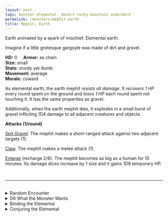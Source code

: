 ```yaml
---
layout: post
tags: monster elemental  desert rocky mountain underdark
permalink: /monsters/mephit-earth
title: Mephit, Earth
---
```


Earth animated by a spark of mischief. Elemental earth.

Imagine if a little grotesque gargoyle was made of dirt and gravel.

**HD:** 0  &nbsp; &nbsp;  **Armor:** as chain <br>
**Size:** small <br>
**Stats:** sturdy yet dumb <br>
**Movement:** average <br>
**Morale:** coward <br>

As elemental earth, the earth mephit *resists all damage*. It *recovers 1 HP* every round spent on the ground and *loses 1 HP* each round spent not touching it. It has the same properties as gravel.

Additionally, when the earth mephit dies, it explodes in a small burst of gravel inflicting 1D4 damage to all adjacent creatures and objects.

**Attacks (1/round)**

<ins>Spit Gravel</ins>. The mephit makes a short-ranged attack against two adjacent targets (1).

<ins>Claw</ins>. The mephit makes a melee attack (1).

<ins>Enlarge</ins> (recharge 2/6). The mephit becomes as big as a human for 10 minutes. Its damage dices increase by 1 size and it gains 1D8 temporary HP.

<br>

---

<br> 

<details markdown="1">
<summary>Random Encounter</summary>

1. **Monster:** 1D8 earth mephits
1. **Lair:** Some sort of bath filled with gravel instead of water. <br>	&nbsp; OR <br>	**Omen:** Carefree mumbling.
1. **Spoor:** A big pile of gravel.
1. **Tracks:** A trail of gravel.
1. **Trace:** [rumor] A powerful creature of earth has sent its agents in the area.
1. **Trace:** A message in terran outlined with pebbles.
</details>

<details markdown="1">
<summary>D6 What the Monster Wants</summary>

1. Deliver an important message from their master. 
1. To tell you a story from the past, when an mud-princess ...
1. Covering the area with dirt for the arrival of their stoic master.
1. Hiding from their master, they dont want to work.
1. They are newly born, they are very curious.
1. Get some information for their stoic master.
</details>

<details markdown="1">
<summary>Binding the Elemental</summary>

You gain a [Spell Dice](https://saltygoo.github.io/class/magic-user#spells), one Doom Point and ...

1. ... 1D4 inventory slots are filled with gravel. It comes back as soon as you remove it.
1. ... your words are replaced by 1'' earth mephits that mime them before crumbling. 
1. ... your sweat is replaced by sand. You'll never be comfortable again. 
1. ... each time you rest, one thing on you is stolen by an earth mephit and brought to the plane of earth.
1. ... you have a phobia of not touching the ground.
1. ... the spell word *Gravel*. 

If you roll a catastrophe, the elemental is released.
</details>

<details markdown="1">
<summary>Conjuring the Elemental</summary>

If you know the spell [Conjure](https://saltygoo.github.io/2020/11/12/conjure/), you can alter it in such way for a minimum of 1 Spell Dices:

**Conjure Earth Mephit** <br>
R: self 

When casting the spell you must prepare a message with up to [sum] words. [sum] Earth mephits are then summoned and will each deliver one word of your message to whoever it is intended, across any plane. The message will be delivered in the most monotone and long way possible.

</details>
